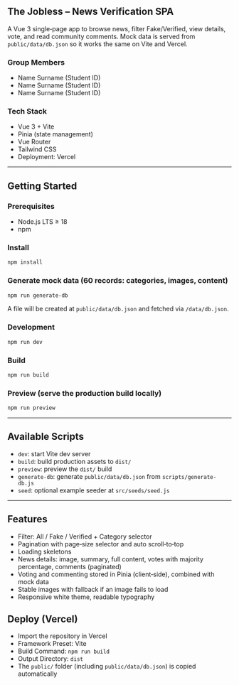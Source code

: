 ## The Jobless – News Verification SPA

A Vue 3 single‑page app to browse news, filter Fake/Verified, view details, vote, and read community comments. Mock data is served from `public/data/db.json` so it works the same on Vite and Vercel.

### Group Members
- Name Surname (Student ID)
- Name Surname (Student ID)
- Name Surname (Student ID)

### Tech Stack
- Vue 3 + Vite
- Pinia (state management)
- Vue Router
- Tailwind CSS
- Deployment: Vercel

---

## Getting Started

### Prerequisites
- Node.js LTS ≥ 18
- npm

### Install
```bash
npm install
```

### Generate mock data (60 records: categories, images, content)
```bash
npm run generate-db
```
A file will be created at `public/data/db.json` and fetched via `/data/db.json`.

### Development
```bash
npm run dev
```

### Build
```bash
npm run build
```

### Preview (serve the production build locally)
```bash
npm run preview
```

---

## Available Scripts
- `dev`: start Vite dev server
- `build`: build production assets to `dist/`
- `preview`: preview the `dist/` build
- `generate-db`: generate `public/data/db.json` from `scripts/generate-db.js`
- `seed`: optional example seeder at `src/seeds/seed.js`

---

## Features
- Filter: All / Fake / Verified + Category selector
- Pagination with page‑size selector and auto scroll‑to‑top
- Loading skeletons
- News details: image, summary, full content, votes with majority percentage, comments (paginated)
- Voting and commenting stored in Pinia (client‑side), combined with mock data
- Stable images with fallback if an image fails to load
- Responsive white theme, readable typography

## Deploy (Vercel)
- Import the repository in Vercel
- Framework Preset: Vite
- Build Command: `npm run build`
- Output Directory: `dist`
- The `public/` folder (including `public/data/db.json`) is copied automatically
